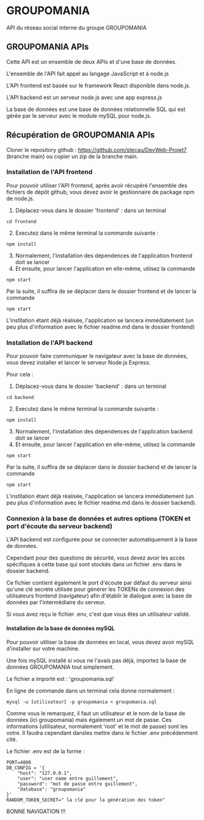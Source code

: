 # GROUPOMANIA

API du réseau social interne du groupe GROUPOMANIA

## GROUPOMANIA APIs

Cette API est un ensemble de deux APIs et d'une base de données.

L'ensemble de l'API fait appel au langage JavaScript et à node.js

L'API frontend est  basée sur le framework React disponible dans node.js.

L'API backend est un serveur node.js avec une app express.js

La base de données est une base de données relationnelle SQL qui est gérée par le serveur avec le module mySQL pour node.js.

## Récupération de GROUPOMANIA APIs

Cloner le repository github : https://github.com/stecau/DevWeb-Projet7 (branche main) ou copier un zip de la branche main.

### Installation de l'API frontend

Pour pouvoir utiliser l'API frontend, après avoir récupéré l'ensemble des fichiers de dépôt github, vous devez avoir le gestionnaire de package npm de node.js.

1. Déplacez-vous dans le dossier 'frontend' : dans un terminal
```
cd frontend
```
2. Executez dans le même terminal la commande suivante :
 ```
npm install
```
3. Normalement, l'installation des dépendences de l'application frontend doit se lancer
4. Et ensuite, pour lancer l'application en elle-même, utilsez la commande 
```
npm start
```

Par la suite, il suffira de se déplacer dans le dossier frontend et de lancer la commande 
```
npm start
```
L'instllation étant déjà réalisée, l'application se lancera immédiatement (un peu plus d'information avec le fichier readme.md dans le dossier frontend)

### Installation de l'API backend

Pour pouvoir faire communiquer le navigateur avec la base de données, vous devez installer et lancer le serveur Node.js Express.

Pour cela :

1. Déplacez-vous dans le dossier 'backend' : dans un terminal 
```
cd backend
```
2. Executez dans le même terminal la commande suivante : 
```
npm install
```
3. Normalement, l'installation des dépendences de l'application backend doit se lancer
4. Et ensuite, pour lancer l'application en elle-même, utilsez la commande 
```
npm start
```

Par la suite, il suffira de se déplacer dans le dossier backend et de lancer la commande 
```
npm start
```
L'instllation étant déjà réalisée, l'application se lancera immédiatement (un peu plus d'information avec le fichier readme.md dans le dossier backend).

### Connexion à la base de données et autres options (TOKEN et port d'écoute du serveur backend)

L'API backend est configurée pour se connecter automatiquement à la base de données.

Cependant pour des questions de sécurité, vous devez avoir les accès spécifiques à cette base qui sont stockés dans un fichier .env dans le dossier backend.

Ce fichier contient également le port d'écoute par défaut du serveur ainsi qu'une clé secrète utilisée pour générer les TOKENs de connexion des utilisateurs frontend (navigateur) afin d'établir le dialogue avec la base de données par l'intermédiaire du serveur.

Si vous avez reçu le fichier .env, c'est que vous êtes un utilisateur validé.

#### Installation de la base de données mySQL

Pour pouvoir utiliser la base de données en local, vous devez avoir mySQL d'installer sur votre machine.

Une fois mySQL installé si vous ne l'avais pas déjà, importez la base de données GROUPOMANIA tout simplement.

Le fichier a importé est : 'groupomania.sql'

En ligne de commande dans un terminal cela donne normalement :

    mysql -u [utilisateur] -p groupomania < groupomania.sql
    
Comme vous le remarquez, il faut un utilisateur et le nom de la base de données (ici groupomania) mais également un mot de passe. Ces informations (utilisateur, normalement 'root' et le mot de passe) sont les votre. Il faudra cependant dansles mettre dans le fichier .env précédenment cité.

Le fichier .env est de la forme : 
```
PORT=4000
DB_CONFIG = '{
    "host": "127.0.0.1",
    "user": "user name entre guillement",
    "password": "mot de passe entre guillement",
    "database": "groupomania"
}'
RANDOM_TOKEN_SECRET=" la clé pour la génération des token"
```

BONNE NAVIGATION !!!
